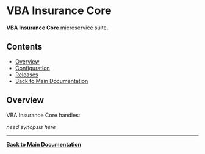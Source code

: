 
# VBA Insurance Core

**VBA Insurance Core** microservice suite.

## Contents

- [Overview](#overview)
- [Configuration](./Configuration/VBA-INSURANCE-CORE.Configuration.md)
- [Releases](./Releases/VBA-INSURANCE-CORE.Release.md)
- [Back to Main Documentation](../Insurance-Business-Services.md)

## Overview

VBA Insurance Core handles:

*need synopsis here*

---

**[Back to Main Documentation](../Insurance-Business-Services.md)**
